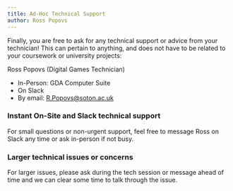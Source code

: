 ```yaml
---
title: Ad-Hoc Technical Support
author: Ross Popovs
---
```

Finally, you are free to ask for any technical support or advice from your technician! This can pertain to anything, and does not have to be related to your coursework or university projects:

Ross Popovs (Digital Games Technician)
- In-Person: GDA Computer Suite
- On Slack
- By email: R.Popovs@soton.ac.uk
### Instant On-Site and Slack technical support
For small questions or non-urgent support, feel free to message Ross on Slack any time or ask in-person if not busy.
### Larger technical issues or concerns
For larger issues, please ask during the tech session or message ahead of time and we can clear some time to talk through the issue.



